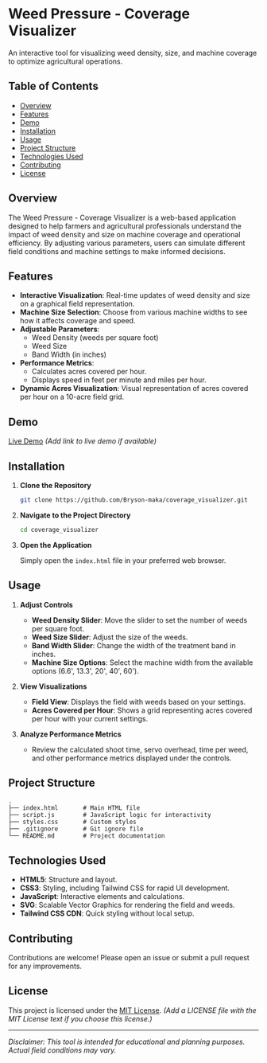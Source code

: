 # Weed Pressure - Coverage Visualizer

An interactive tool for visualizing weed density, size, and machine coverage to optimize agricultural operations.

## Table of Contents

- [Overview](#overview)
- [Features](#features)
- [Demo](#demo)
- [Installation](#installation)
- [Usage](#usage)
- [Project Structure](#project-structure)
- [Technologies Used](#technologies-used)
- [Contributing](#contributing)
- [License](#license)

## Overview

The Weed Pressure - Coverage Visualizer is a web-based application designed to help farmers and agricultural professionals understand the impact of weed density and size on machine coverage and operational efficiency. By adjusting various parameters, users can simulate different field conditions and machine settings to make informed decisions.

## Features

- **Interactive Visualization**: Real-time updates of weed density and size on a graphical field representation.
- **Machine Size Selection**: Choose from various machine widths to see how it affects coverage and speed.
- **Adjustable Parameters**:
  - Weed Density (weeds per square foot)
  - Weed Size
  - Band Width (in inches)
- **Performance Metrics**:
  - Calculates acres covered per hour.
  - Displays speed in feet per minute and miles per hour.
- **Dynamic Acres Visualization**: Visual representation of acres covered per hour on a 10-acre field grid.

## Demo

[Live Demo](#) *(Add link to live demo if available)*

## Installation

1. **Clone the Repository**

   ```bash
   git clone https://github.com/Bryson-maka/coverage_visualizer.git
   ```

2. **Navigate to the Project Directory**

   ```bash
   cd coverage_visualizer
   ```

3. **Open the Application**

   Simply open the `index.html` file in your preferred web browser.

## Usage

1. **Adjust Controls**

   - **Weed Density Slider**: Move the slider to set the number of weeds per square foot.
   - **Weed Size Slider**: Adjust the size of the weeds.
   - **Band Width Slider**: Change the width of the treatment band in inches.
   - **Machine Size Options**: Select the machine width from the available options (6.6', 13.3', 20', 40', 60').

2. **View Visualizations**

   - **Field View**: Displays the field with weeds based on your settings.
   - **Acres Covered per Hour**: Shows a grid representing acres covered per hour with your current settings.

3. **Analyze Performance Metrics**

   - Review the calculated shoot time, servo overhead, time per weed, and other performance metrics displayed under the controls.

## Project Structure

```
.
├── index.html       # Main HTML file
├── script.js        # JavaScript logic for interactivity
├── styles.css       # Custom styles
├── .gitignore       # Git ignore file
└── README.md        # Project documentation
```

## Technologies Used

- **HTML5**: Structure and layout.
- **CSS3**: Styling, including Tailwind CSS for rapid UI development.
- **JavaScript**: Interactive elements and calculations.
- **SVG**: Scalable Vector Graphics for rendering the field and weeds.
- **Tailwind CSS CDN**: Quick styling without local setup.

## Contributing

Contributions are welcome! Please open an issue or submit a pull request for any improvements.

## License

This project is licensed under the [MIT License](LICENSE). *(Add a LICENSE file with the MIT License text if you choose this license.)*

---

*Disclaimer: This tool is intended for educational and planning purposes. Actual field conditions may vary.*
